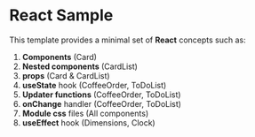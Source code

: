 # React Sample

This template provides a minimal set of **React** concepts such as:
1. **Components** (Card)
2. **Nested components** (CardList)
3. **props** (Card & CardList)
4. **useState** hook (CoffeeOrder, ToDoList)
5. **Updater functions** (CoffeeOrder, ToDoList)
6. **onChange** handler (CoffeeOrder, ToDoList)
7. **Module css** files (All components)
8. **useEffect** hook (Dimensions, Clock)